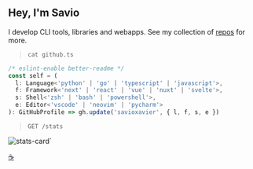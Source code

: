 <!-- markdownlint-disable no-inline-html MD041 MD026-->

## Hey, I'm Savio
I develop CLI tools, libraries and webapps. See my collection of [repos](https://github.com/savioxavier?tab=repositories&q=&type=source&language=&sort=stargazers) for more.

> ```shell
> cat github.ts
> ```

```ts
/* eslint-enable better-readme */
const self = (
  l: Language<'python' | 'go' | 'typescript' | 'javascript'>,
  f: Framework<'next' | 'react' | 'vue' | 'nuxt' | 'svelte'>,
  s: Shell<'zsh' | 'bash' | 'powershell'>,
  e: Editor<'vscode' | 'neovim' | 'pycharm'>
): GitHubProfile => gh.update('savioxavier', { l, f, s, e })
```

> ```http
> GET /stats
> ```

![stats-card](https://github-readme-stats.vercel.app/api?username=savioxavier&show_icons=true&theme=transparent&hide_border=true&text_color=54C192&icon_color=318762&title_color=41b883)`

[☕](https://www.buymeacoffee.com/savioxavier)
